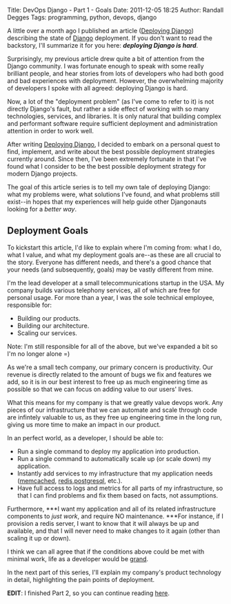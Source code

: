 Title: DevOps Django - Part 1 - Goals
Date: 2011-12-05 18:25
Author: Randall Degges
Tags: programming, python, devops, django


A little over a month ago I published an article ([Deploying Django][])
describing the state of [Django][] deployment. If you don't want to read the
backstory, I'll summarize it for you here: ***deploying Django is hard***.

Surprisingly, my previous article drew quite a bit of attention from the Django
community. I was fortunate enough to speak with some really brilliant people,
and hear stories from lots of developers who had both good and bad experiences
with deployment. However, the overwhelming majority of developers I spoke with
all agreed: deploying Django is hard.

Now, a lot of the "deployment problem" (as I've come to refer to it) is not
directly Django's fault, but rather a side effect of working with so many
technologies, services, and libraries. It is only natural that building complex
and performant software require sufficient deployment and administration
attention in order to work well.

After writing [Deploying Django][], I decided to embark on a personal quest to
find, implement, and write about the best possible deployment strategies
currently around. Since then, I've been extremely fortunate in that I've found
what I consider to be the best possible deployment strategy for modern Django
projects.

The goal of this article series is to tell my own tale of deploying Django: what
my problems were, what solutions I've found, and what problems still exist--in
hopes that my experiences will help guide other Djangonauts looking for
a *better way*.


## Deployment Goals

To kickstart this article, I'd like to explain where I'm coming from: what I do,
what I value, and what my deployment goals are--as these are all crucial to the
story. Everyone has different needs, and there's a good chance that your needs
(and subsequently, goals) may be vastly different from mine.

I'm the lead developer at a small telecommunications startup in the USA. My
company builds various telephony services, all of which are free for personal
usage. For more than a year, I was the sole technical employee, responsible for:

-   Building our products.
-   Building our architecture.
-   Scaling our services.

Note: I'm still responsible for all of the above, but we've expanded a bit so
I'm no longer alone =)

As we're a small tech company, our primary concern is productivity. Our revenue
is directly related to the amount of bugs we fix and features we add, so it is
in our best interest to free up as much engineering time as possible so that we
can focus on adding value to our users' lives.

What this means for my company is that we greatly value devops work. Any pieces
of our infrastructure that we can automate and scale through code are infintely
valuable to us, as they free up engineering time in the long run, giving us more
time to make an impact in our product.

In an perfect world, as a developer, I should be able to:

-   Run a single command to deploy my application into production.
-   Run a single command to automatically scale up (or scale down) my
    application.
-   Instantly add services to my infrastructure that my application needs
    ([memcached][], [redis][],[postgresql][], etc.).
-   Have full access to logs and metrics for all parts of my infrastructure, so
    that I can find problems and fix them based on facts, not assumptions.

Furthermore, ***I want my application and all of its related infrastructure
components to *just work*, and require NO maintenance. ***For instance, if I
provision a redis server, I want to know that it will always be up and
available, and that I will never need to make changes to it again (other than
scaling it up or down).

I think we can all agree that if the conditions above could be met with minimal
work, life as a developer would be [grand][].

In the next part of this series, I'll explain my company's product technology in
detail, highlighting the pain points of deployment.

**EDIT**: I finished Part 2, so you can continue reading [here][].


  [Deploying Django]: http://rdegges.com/deploying-django "Deploying Django"
  [Django]: https://www.djangoproject.com/ "Django"
  [memcached]: http://memcached.org/ "memcached"
  [redis]: http://redis.io/ "redis"
  [postgresql]: http://www.postgresql.org/ "PostgreSQL"
  [grand]: http://s3.amazonaws.com/kym-assets/photos/images/original/000/090/603/258witx.gif?1293746728
    "grand"
  [here]: http://rdegges.com/devops-django-part-2-the-pain-of-deployment
    "DevOps Django - Part 2 - The Pain of Deployment"
